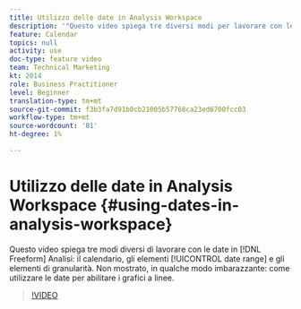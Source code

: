 ```yaml
---
title: Utilizzo delle date in Analysis Workspace
description: '"Questo video spiega tre diversi modi per lavorare con le date in Analisi freeform: il calendario, gli elementi dell’intervallo di date e gli elementi di granularità. Non mostrato, in qualche modo imbarazzante: come utilizzare le date per abilitare i grafici a linee. "'
feature: Calendar
topics: null
activity: use
doc-type: feature video
team: Technical Marketing
kt: 2014
role: Business Practitioner
level: Beginner
translation-type: tm+mt
source-git-commit: f3b3fa7d91b0cb21005b57768ca23ed6700fcc03
workflow-type: tm+mt
source-wordcount: '81'
ht-degree: 1%

---
```



# Utilizzo delle date in Analysis Workspace {#using-dates-in-analysis-workspace}

Questo video spiega tre modi diversi di lavorare con le date in [!DNL Freeform] Analisi: il calendario, gli elementi [!UICONTROL date range] e gli elementi di granularità. Non mostrato, in qualche modo imbarazzante: come utilizzare le date per abilitare i grafici a linee.

>[!VIDEO](https://video.tv.adobe.com/v/24136/?quality=12)
